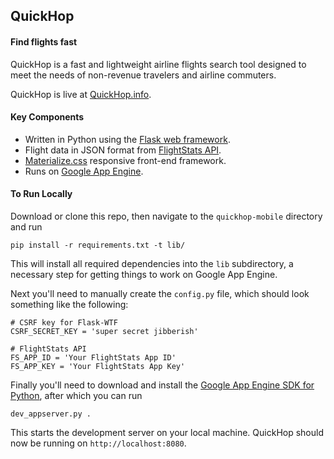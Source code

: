 ## QuickHop
#### Find flights fast

QuickHop is a fast and lightweight airline flights search tool designed to
meet the needs of non-revenue travelers and airline commuters.

QuickHop is live at [QuickHop.info](http://quickhop.info/).

#### Key Components

* Written in Python using the [Flask web framework](http://flask.pocoo.org).
* Flight data in JSON format from [FlightStats API](https://developer.flightstats.com/).
* [Materialize.css](http://materializecss.com/) responsive front-end framework.
* Runs on [Google App Engine](https://cloud.google.com/appengine/).

#### To Run Locally

Download or clone this repo, then navigate to the `quickhop-mobile` directory and run

    pip install -r requirements.txt -t lib/

This will install all required dependencies into the `lib` subdirectory, a necessary step
for getting things to work on Google App Engine.

Next you'll need to manually create the `config.py` file, which should look something
like the following:

    # CSRF key for Flask-WTF
    CSRF_SECRET_KEY = 'super secret jibberish'
    
    # FlightStats API
    FS_APP_ID = 'Your FlightStats App ID'
    FS_APP_KEY = 'Your FlightStats App Key'

Finally you'll need to download and install the [Google App Engine SDK for Python](https://cloud.google.com/appengine/downloads), after which you can run

    dev_appserver.py .

This starts the development server on your local machine. QuickHop should now be running on
`http://localhost:8080`.

